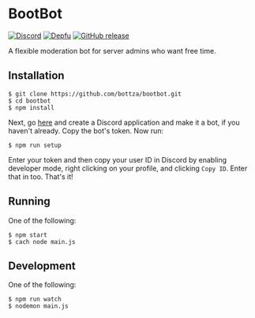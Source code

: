 # BootBot
[![Discord](https://img.shields.io/discord/490867255144611850.svg?style=flat-square)](https://discord.io/bottza)
[![Depfu](https://img.shields.io/depfu/bottza/bootbot.svg?style=flat-square)](https://depfu.com/repos/bottza/bootbot)
[![GitHub release](https://img.shields.io/github/release/bottza/bootbot.svg?style=flat-square)](https://github.com/bottza/bootbot/releases)

A flexible moderation bot for server admins who want free time.

## Installation

```
$ git clone https://github.com/bottza/bootbot.git
$ cd bootbot
$ npm install
```
Next, go [here](https://discordapp.com/developers/applications/) and create a Discord application and make it a bot, if you haven't already. Copy the bot's token. Now run:
```
$ npm run setup
```
Enter your token and then copy your user ID in Discord by enabling developer mode, right clicking on your profile, and clicking `Copy ID`. Enter that in too. That's it!

## Running

One of the following:
```
$ npm start
$ cach node main.js
```

## Development

One of the following:
```
$ npm run watch
$ nodemon main.js
```
